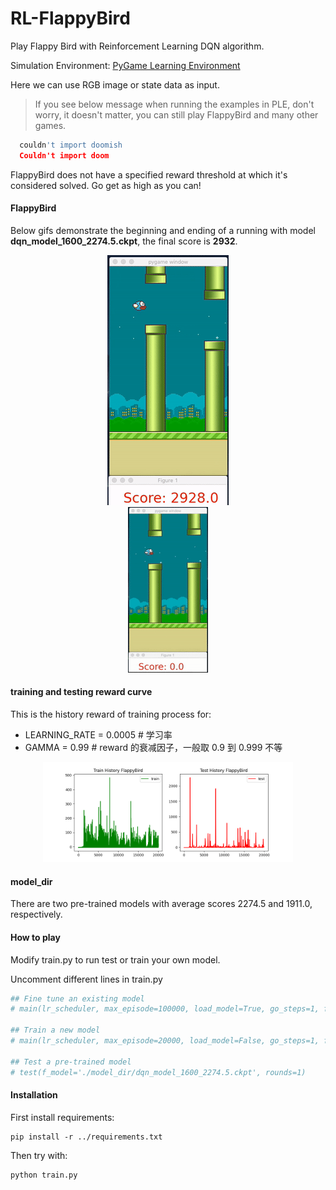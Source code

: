 # RL-FlappyBird
Play Flappy Bird with Reinforcement Learning DQN algorithm.

Simulation Environment: [PyGame Learning Environment](https://github.com/ntasfi/PyGame-Learning-Environment)

Here we can use RGB image or state data as input.

>If you see below message when running the examples in PLE, don't worry, it doesn't matter, you can still play FlappyBird
> and many other games.
```python
  couldn't import doomish
  Couldn't import doom
```

FlappyBird does not have a specified reward threshold at which it's considered solved. Go get as high as you can!

#### FlappyBird
Below gifs demonstrate the beginning and ending of a running with model
**dqn_model_1600_2274.5.ckpt**, the final score is **2932**.

<div align="center"><img src="./demo_flappybird.gif" height="400"/></div>

<div align="center"><img src="./demo_flappybird_large.gif" width="128"/></div>


#### training and testing reward curve

This is the history reward of training process for:
- LEARNING_RATE = 0.0005  # 学习率
- GAMMA = 0.99  # reward 的衰减因子，一般取 0.9 到 0.999 不等

<div align="center"><img src="./FlappyBird-reward-history.png" width="400"/></div>


#### model_dir
There are two pre-trained models with average scores 2274.5 and 1911.0, respectively.

#### How to play
Modify train.py to run test or train your own model.

Uncomment different lines in train.py
```python
## Fine tune an existing model
# main(lr_scheduler, max_episode=100000, load_model=True, go_steps=1, f_pretrain='./model_dir/dqn_model_1600_2274.5.ckpt')

## Train a new model
# main(lr_scheduler, max_episode=20000, load_model=False, go_steps=1, f_pretrain='')

## Test a pre-trained model
# test(f_model='./model_dir/dqn_model_1600_2274.5.ckpt', rounds=1)
```

#### Installation
First install requirements:
```shell script
pip install -r ../requirements.txt
```
Then try with:
```shell script
python train.py
```